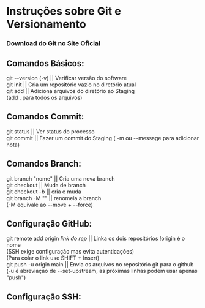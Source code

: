 # Instruções sobre Git e Versionamento
### Download do Git no Site Oficial

## Comandos Básicos:

git --version (-v) || Verificar versão do software  
git init || Cria um repositório vazio no diretório atual   
git add || Adiciona arquivos do diretório ao Staging  
(add . para todos os arquivos)  

## Comandos Commit:

git status || Ver status do processo  
git commit || Fazer um commit do Staging ( -m ou --message para adicionar nota)  

## Comandos Branch:

git branch "nome" || Cria uma nova branch  
git checkout || Muda de branch  
git checkout -b || cria e muda  
git branch -M "" || renomeia a branch  
(-M equivale ao --move + --force) 

## Configuração GitHub:

git remote add origin *link do rep* || Linka os dois repositórios !origin é o nome  
(SSH exige configuração mas evita autenticações)  
(Para colar o link use SHIFT + Insert)  
git push -u origin main || Envia os arquivos no repositório git para o github  
(-u é abreviação de --set-upstream, as próximas linhas podem usar apenas "push")  

## Configuração SSH:
